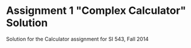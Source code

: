Assignment 1 "Complex Calculator" Solution
=====================

Solution for the Calculator assignment for SI 543, Fall 2014
